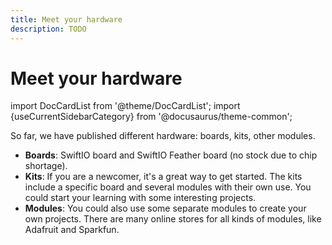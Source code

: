 ```yaml
---
title: Meet your hardware
description: TODO
---
```


# Meet your hardware


import DocCardList from '@theme/DocCardList';
import {useCurrentSidebarCategory} from '@docusaurus/theme-common';

So far, we have published different hardware: boards, kits, other modules. 
* **Boards**: SwiftIO board and SwiftIO Feather board (no stock due to chip shortage). 
* **Kits**: If you are a newcomer, it's a great way to get started. The kits include a specific board and several modules with their own use. You could start your learning with some interesting projects.
* **Modules**: You could also use some separate modules to create your own projects. There are many online stores for all kinds of modules, like Adafruit and Sparkfun.


<DocCardList items={useCurrentSidebarCategory().items}/>